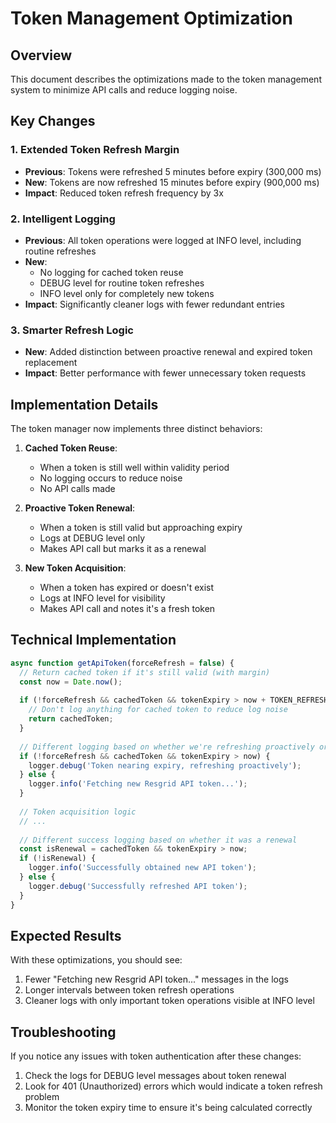 # Token Management Optimization

## Overview

This document describes the optimizations made to the token management system to minimize API calls and reduce logging noise.

## Key Changes

### 1. Extended Token Refresh Margin

- **Previous**: Tokens were refreshed 5 minutes before expiry (300,000 ms)
- **New**: Tokens are now refreshed 15 minutes before expiry (900,000 ms)
- **Impact**: Reduced token refresh frequency by 3x

### 2. Intelligent Logging

- **Previous**: All token operations were logged at INFO level, including routine refreshes
- **New**: 
  - No logging for cached token reuse
  - DEBUG level for routine token refreshes
  - INFO level only for completely new tokens
- **Impact**: Significantly cleaner logs with fewer redundant entries

### 3. Smarter Refresh Logic

- **New**: Added distinction between proactive renewal and expired token replacement
- **Impact**: Better performance with fewer unnecessary token requests

## Implementation Details

The token manager now implements three distinct behaviors:

1. **Cached Token Reuse**:
   - When a token is still well within validity period
   - No logging occurs to reduce noise
   - No API calls made

2. **Proactive Token Renewal**:
   - When a token is still valid but approaching expiry
   - Logs at DEBUG level only
   - Makes API call but marks it as a renewal

3. **New Token Acquisition**:
   - When a token has expired or doesn't exist
   - Logs at INFO level for visibility
   - Makes API call and notes it's a fresh token

## Technical Implementation

```javascript
async function getApiToken(forceRefresh = false) {
  // Return cached token if it's still valid (with margin)
  const now = Date.now();
  
  if (!forceRefresh && cachedToken && tokenExpiry > now + TOKEN_REFRESH_MARGIN) {
    // Don't log anything for cached token to reduce log noise
    return cachedToken;
  }
  
  // Different logging based on whether we're refreshing proactively or getting new token
  if (!forceRefresh && cachedToken && tokenExpiry > now) {
    logger.debug('Token nearing expiry, refreshing proactively');
  } else {
    logger.info('Fetching new Resgrid API token...');
  }
  
  // Token acquisition logic
  // ...
  
  // Different success logging based on whether it was a renewal
  const isRenewal = cachedToken && tokenExpiry > now;
  if (!isRenewal) {
    logger.info('Successfully obtained new API token');
  } else {
    logger.debug('Successfully refreshed API token');
  }
}
```

## Expected Results

With these optimizations, you should see:

1. Fewer "Fetching new Resgrid API token..." messages in the logs
2. Longer intervals between token refresh operations
3. Cleaner logs with only important token operations visible at INFO level

## Troubleshooting

If you notice any issues with token authentication after these changes:

1. Check the logs for DEBUG level messages about token renewal
2. Look for 401 (Unauthorized) errors which would indicate a token refresh problem
3. Monitor the token expiry time to ensure it's being calculated correctly